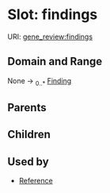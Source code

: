 
# Slot: findings



URI: [gene_review:findings](https://w3id.org/ai4curation/gene_review/findings)


## Domain and Range

None &#8594;  <sub>0..\*</sub> [Finding](Finding.md)

## Parents


## Children


## Used by

 * [Reference](Reference.md)
